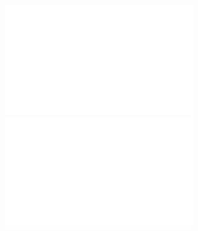 
<picture>
  <source media="(prefers-color-scheme: dark)" srcset="https://github.com/RainCmd/RainCmd/blob/main/generated/overview-dark.svg">
  <source media="(prefers-color-scheme: light)" srcset="https://github.com/RainCmd/RainCmd/blob/main/generated/overview.svg">
  <img src="https://github.com/RainCmd/RainCmd/blob/main/generated/overview.svg">
</picture>

<picture>
  <source media="(prefers-color-scheme: dark)" srcset="https://github.com/RainCmd/RainCmd/blob/main/generated/languages-dark.svg">
  <source media="(prefers-color-scheme: light)" srcset="https://github.com/RainCmd/RainCmd/blob/main/generated/languages.svg">
  <img src="https://github.com/RainCmd/RainCmd/blob/main/generated/languages.svg">
</picture>

